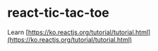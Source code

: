 # react-tic-tac-toe

Learn [https://ko.reactjs.org/tutorial/tutorial.html](https://ko.reactjs.org/tutorial/tutorial.html)
